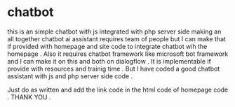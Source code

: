 # chatbot
this is an simple chatbot with js integrated with php server side
making an all together chatbot ai assistant requires team of people but I can make that if provided with homepage and site code to integrate chatbot wih the homepage .
Also it requires chatbot framework like microsoft bot framework and I can make it on this and both on dialogflow .
It is implementable if provide with resources and trainig time . 
But I have coded a good chatbot assistant with js and php server side code .

Just do as written and add the link code in the  html code of homepage code .
THANK YOU .
